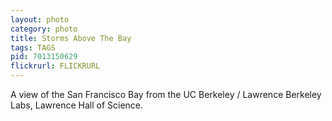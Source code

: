 ```yaml
---
layout: photo
category: photo
title: Storms Above The Bay
tags: TAGS
pid: 7013150629
flickrurl: FLICKRURL
---
```


A view of the San Francisco Bay from the UC Berkeley / Lawrence Berkeley Labs, Lawrence Hall of Science.
